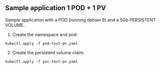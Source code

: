 ## Sample application 1 POD + 1 PV
Sample application with a POD (running debian 9) and a 5Gb PERSISTENT VOLUME. 

1. Create the namespace and pod:
```console
kubectl apply -f pod-test-pv.yaml
```

2. Create the persistent volume claim:
```console
kubectl apply -f pvc-test-pv.yaml
```

